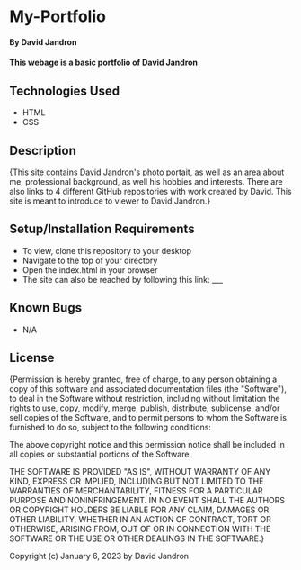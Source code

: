 # My-Portfolio

#### By David Jandron

#### This webage is a basic portfolio of David Jandron

## Technologies Used

* HTML
* CSS

## Description

{This site contains David Jandron's photo portait, as well as an area about me, professional background, as well his hobbies and interests. There are also links to 4 different GitHub repositories with work created by David. This site is meant to introduce to viewer to David Jandron.}

## Setup/Installation Requirements

* To view, clone this repository to your desktop
* Navigate to the top of your directory
* Open the index.html in your browser
* The site can also be reached by following this link: ___

## Known Bugs

* N/A

## License

{Permission is hereby granted, free of charge, to any person obtaining a copy of this software and associated documentation files (the "Software"), to deal in the Software without restriction, including without limitation the rights to use, copy, modify, merge, publish, distribute, sublicense, and/or sell copies of the Software, and to permit persons to whom the Software is furnished to do so, subject to the following conditions:

The above copyright notice and this permission notice shall be included in all copies or substantial portions of the Software.

THE SOFTWARE IS PROVIDED "AS IS", WITHOUT WARRANTY OF ANY KIND, EXPRESS OR IMPLIED, INCLUDING BUT NOT LIMITED TO THE WARRANTIES OF MERCHANTABILITY, FITNESS FOR A PARTICULAR PURPOSE AND NONINFRINGEMENT. IN NO EVENT SHALL THE AUTHORS OR COPYRIGHT HOLDERS BE LIABLE FOR ANY CLAIM, DAMAGES OR OTHER LIABILITY, WHETHER IN AN ACTION OF CONTRACT, TORT OR OTHERWISE, ARISING FROM, OUT OF OR IN CONNECTION WITH THE SOFTWARE OR THE USE OR OTHER DEALINGS IN THE SOFTWARE.}

Copyright (c) January 6, 2023 by David Jandron